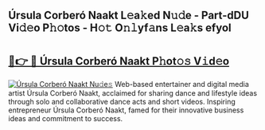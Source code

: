 ## Úrsula Corberó Naakt L𝚎a𝚔ed N𝚞𝚍e - Part-dDU Vi𝚍𝚎o P𝚑𝚘tos - H𝚘𝚝 O𝚗𝚕yf𝚊ns L𝚎a𝚔s efyoI

# <h2><a href="http://kf96ap.oniu.top/?m=%c3%9arsula+Corber%c3%b3+Naakt">🔗👉 🔴 Úrsula Corberó Naakt P𝚑ot𝚘𝚜 V𝚒d𝚎o</a></h2>

[![Úrsula Corberó Naakt Nu𝚍e𝚜](https://i.imgur.com/0qMVB7G.gif)](http://kf96ap.oniu.top/?m=%c3%9arsula+Corber%c3%b3+Naakt)
Web-based entertainer and digital media artist Úrsula Corberó Naakt, acclaimed for sharing dance and lifestyle ideas through solo and collaborative dance acts and short videos. Inspiring entrepreneur Úrsula Corberó Naakt, famed for their innovative business ideas and commitment to success.  
